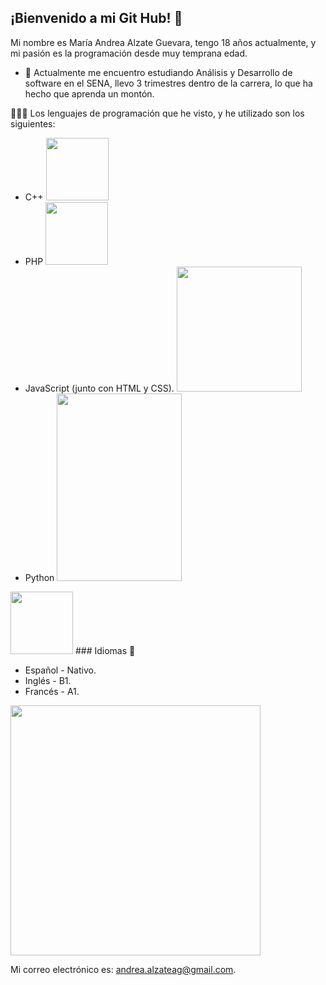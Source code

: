 ## **¡Bienvenido a mi Git Hub!** 👋

Mi nombre es María Andrea Alzate Guevara, tengo 18 años actualmente, y mi pasión es la programación desde muy temprana edad.

- 🌱 Actualmente me encuentro estudiando Análisis y Desarrollo de software en el SENA, llevo 3 trimestres dentro de la carrera, lo que ha hecho que aprenda un montón.


👩🏼‍💻 Los lenguajes de programación que he visto, y he utilizado son los siguientes:
+ C++ <img src="https://upload.wikimedia.org/wikipedia/commons/thumb/1/18/ISO_C%2B%2B_Logo.svg/1822px-ISO_C%2B%2B_Logo.svg.png" height="100" width="100">
+ PHP <img src="https://upload.wikimedia.org/wikipedia/commons/thumb/2/27/PHP-logo.svg/2560px-PHP-logo.svg.png" height="100" width="100">
+ JavaScript (junto con HTML y CSS). <img src="https://w7.pngwing.com/pngs/585/981/png-transparent-html-js-and-css-logo-cascading-style-sheets-javascript-html-css3-jquery-logo-miscellaneous-text-trademark.png" height="200" width="200">
+ Python <img src="https://1000logos.net/wp-content/uploads/2020/08/Python-Logo.png" height="300" width="200">

 <img src="https://cdn-icons-png.flaticon.com/512/3898/3898082.png" height="100" width="100" >
### Idiomas 🚀

- Español - Nativo.
- Inglés - B1.
- Francés - A1.

<img src="https://marcosgutierrez.mx/wp-content/uploads/2021/11/titulo-contactame-blue.png" height="400" width="400"> 

Mi correo electrónico es: andrea.alzateag@gmail.com.
